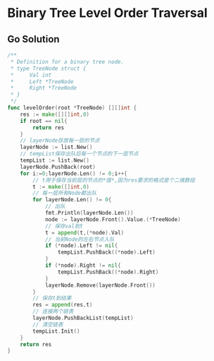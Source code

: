 <!--
 * @Author: Nettor
 * @Date: 2020-06-23 22:27:10
 * @LastEditors: Nettor
 * @LastEditTime: 2020-07-08 11:03:22
 * @Description: file content
-->

# Binary Tree Level Order Traversal

## Go Solution

```go
/**
 * Definition for a binary tree node.
 * type TreeNode struct {
 *     Val int
 *     Left *TreeNode
 *     Right *TreeNode
 * }
 */
func levelOrder(root *TreeNode) [][]int {
    res := make([][]int,0)
    if root == nil{
        return res
    }
    // layerNode存放每一层的节点
    layerNode := list.New()
    // tempList保存出队后每一个节点的下一层节点
    tempList := list.New()
    layerNode.PushBack(root)
    for i:=0;layerNode.Len() != 0;i++{
        // t用于保存当前层的节点的*值*,因为res要求的格式是个二维数组
        t := make([]int,0)
        // 每一层所有Node都出队
        for layerNode.Len() != 0{
            // 出队
            fmt.Println(layerNode.Len())
            node := layerNode.Front().Value.(*TreeNode)
            // 保存val到t
            t = append(t,(*node).Val)
            // 当前Node的左右节点入队
            if (*node).Left != nil{
                tempList.PushBack((*node).Left)
            }
            if (*node).Right != nil{
                tempList.PushBack((*node).Right)
            }
            layerNode.Remove(layerNode.Front())
        }
        // 保存t到结果
        res = append(res,t)
        // 连接两个链表
        layerNode.PushBackList(tempList)
        // 清空链表
        tempList.Init()
    }
    return res
}
```

